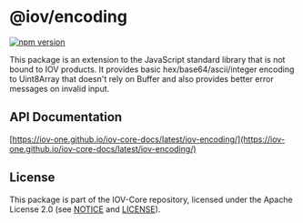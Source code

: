 # @iov/encoding

[![npm version](https://img.shields.io/npm/v/@iov/encoding.svg)](https://www.npmjs.com/package/@iov/encoding)

This package is an extension to the JavaScript standard library that is not
bound to IOV products. It provides basic hex/base64/ascii/integer encoding to
Uint8Array that doesn't rely on Buffer and also provides better error messages
on invalid input.

## API Documentation

[https://iov-one.github.io/iov-core-docs/latest/iov-encoding/](https://iov-one.github.io/iov-core-docs/latest/iov-encoding/)

## License

This package is part of the IOV-Core repository, licensed under the Apache License 2.0
(see [NOTICE](https://github.com/iov-one/iov-core/blob/master/NOTICE) and [LICENSE](https://github.com/iov-one/iov-core/blob/master/LICENSE)).
